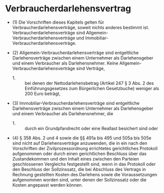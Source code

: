 # Verbraucherdarlehensvertrag

- (1) Die Vorschriften dieses Kapitels gelten für Verbraucherdarlehensverträge, soweit nichts anderes bestimmt ist. Verbraucherdarlehensverträge sind Allgemein-Verbraucherdarlehensverträge und Immobiliar-Verbraucherdarlehensverträge.

- (2) Allgemein-Verbraucherdarlehensverträge sind entgeltliche Darlehensverträge zwischen einem Unternehmer als Darlehensgeber und einem Verbraucher als Darlehensnehmer. Keine Allgemein-Verbraucherdarlehensverträge sind Verträge, <dl style="font-weight:normal;font-style:normal;text-decoration:none;"><dt>1.</dt><dd style="font-weight:normal;font-style:normal;text-decoration:none;"><div>bei denen der Nettodarlehensbetrag (Artikel 247 § 3 Abs. 2 des Einführungsgesetzes zum Bürgerlichen Gesetzbuche) weniger als 200 Euro beträgt,

- (3) Immobiliar-Verbraucherdarlehensverträge sind entgeltliche Darlehensverträge zwischen einem Unternehmer als Darlehensgeber und einem Verbraucher als Darlehensnehmer, die <dl style="font-weight:normal;font-style:normal;text-decoration:none;"><dt>1.</dt><dd style="font-weight:normal;font-style:normal;text-decoration:none;"><div>durch ein Grundpfandrecht oder eine Reallast besichert sind oder

- (4) § 358 Abs. 2 und 4 sowie die §§ 491a bis 495 und 505a bis 505e sind nicht auf Darlehensverträge anzuwenden, die in ein nach den Vorschriften der Zivilprozessordnung errichtetes gerichtliches Protokoll aufgenommen oder durch einen gerichtlichen Beschluss über das Zustandekommen und den Inhalt eines zwischen den Parteien geschlossenen Vergleichs festgestellt sind, wenn in das Protokoll oder den Beschluss der Sollzinssatz, die bei Abschluss des Vertrags in Rechnung gestellten Kosten des Darlehens sowie die Voraussetzungen aufgenommen worden sind, unter denen der Sollzinssatz oder die Kosten angepasst werden können.

